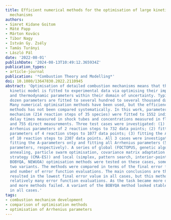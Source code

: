 ```yaml
---
title: Efficient numerical methods for the optimisation of large kinetic reaction
  mechanisms
authors:
- Simret Kidane Goitom
- Máté Papp
- Márton Kovács
- Tibor Nagy
- István Gy. Zsély
- Tamás Turányi
- László Pál
date: '2022-08-01'
publishDate: '2024-08-13T10:49:12.365934Z'
publication_types:
- article-journal
publication: '*Combustion Theory and Modelling*'
doi: 10.1080/13647830.2022.2110945
abstract: 'Optimisation of detailed combustion mechanisms means that the corresponding
  kinetic model is fitted to experimental data via optimising their important rate
  and thermodynamic parameters within their domain of uncertainty. Typically, several
  dozen parameters are fitted to several hundred to several thousand data points.
  Many numerical optimisation methods have been used, but the efficiency of these
  methods has not been compared systematically. In this work, parameters of an H2/O2/NOx
  mechanism (214 reaction steps of 35 species) were fitted to 1552 indirect (ignition
  delay times measured in shock tubes and concentrations measured in flow reactors)
  and 755 direct measurements. Three test cases were investigated: (1) fitting the
  Arrhenius parameters of 2 reaction steps to 732 data points; (2) fitting the Arrhenius
  parameters of 4 reaction steps to 1077 data points; (3) fitting the Arrhenius parameters
  of 10 reaction steps to 2307 data points. All 3 cases were investigated in 2 ways:
  fitting the A-parameters only and fitting all Arrhenius parameters (5, 11 and 29
  parameters, respectively). A series of global (FOCTOPUS, genetic algorithm, simulated
  annealing, particle swarm optimisation, covariance matrix adaptation evolutionary
  strategy (CMA-ES)) and local (simplex, pattern search, interior-point, quasi-Newton,
  BOBYQA, NEWUOA) optimisation methods were tested on these cases, some of them in
  two variants. The methods were compared in terms of the final error function value
  and number of error function evaluations. The main conclusions are that the FOCTOPUS
  resulted in the lowest final error value in all cases, but this method required
  relatively many error function evaluations. As the task became more difficult, more
  and more methods failed. A variant of the BOBYQA method looked stable and efficient
  in all cases.'
tags:
- combustion mechanism development
- comparison of optimisation methods
- optimisation of Arrhenius parameters
---
```

